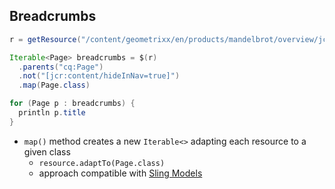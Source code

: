 ## Breadcrumbs

```java
r = getResource("/content/geometrixx/en/products/mandelbrot/overview/jcr:content/par")

Iterable<Page> breadcrumbs = $(r)
  .parents("cq:Page")
  .not("[jcr:content/hideInNav=true]")
  .map(Page.class)

for (Page p : breadcrumbs) {
  println p.title
}
```

* `map()` method creates a new `Iterable<>` adapting each resource to a given class
  * `resource.adaptTo(Page.class)`
  * approach compatible with [Sling Models](http://sling.apache.org/documentation/bundles/models.html)
